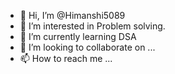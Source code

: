 - 👋 Hi, I’m @Himanshi5089
- 👀 I’m interested in Problem solving.
- 🌱 I’m currently learning DSA
- 💞️ I’m looking to collaborate on ...
- 📫 How to reach me ...

<!---
Himanshi5089/Himanshi5089 is a ✨ special ✨ repository because its `README.md` (this file) appears on your GitHub profile.
You can click the Preview link to take a look at your changes.
--->
